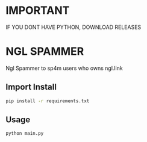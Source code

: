 # IMPORTANT 
IF YOU DONT HAVE PYTHON, DOWNLOAD RELEASES


# NGL SPAMMER

Ngl Spammer to sp4m users who owns ngl.link
## Import Install


```bash
pip install -r requirements.txt
```

## Usage
```bash
python main.py
```


